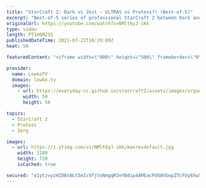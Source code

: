 ```yaml
---
title: "StarCraft 2: Dark vs Zest - ULTRAS vs Protoss?! (Best-of-5)"
excerpt: "Best-of-5 series of professional StarCraft 2 between Dark and Zest. In this match we see both players constantly trying to outsmart each other with a variety of tactics, strategies and unit compositions.  Dark vs Zest on Beckett Industries: https://youtu.be/mUG5ryGpiV8  Support my work on Patreon: http://www.patreon.com/lowkotv"
originalUrl: https://youtube.com/watch?v=NMlt6yJ-iKk
type: video
length: PT1H6M21S
publishedDateTime: 2021-07-22T10:28:09Z
heat: 50

featuredContent: "<iframe width=\"800\" height=\"500\" frameborder=\"0\" src=\"https://www.youtube.com/embed/NMlt6yJ-iKk\" allow=\"accelerometer; autoplay; encrypted-media; gyroscope; picture-in-picture\" allowfullscreen></iframe>"

provider:
  name: LowkoTV
  domain: lowko.tv
  images:
    - url: https://everyday-cc.github.io/starcraft2/assets/images/organizations/lowko.tv-50x50.jpg
      width: 50
      height: 50

topics:
  - StarCraft 2
  - Protoss
  - Zerg

images:
  - url: https://i.ytimg.com/vi/NMlt6yJ-iKk/maxresdefault.jpg
    width: 1280
    height: 720
    isCached: true

secured: "o1ytzvyzHZ8BsNLt5mIc9fjVxNmgqMJeYBdip4AMEacPUO8VGepZTcFUy8XwS7roYs5hB6ssUTBoaM0GzSwBUyLkSQh8ANsoQ+A98wwjFIE3SXkj13GxvrgQzLHEbkFwbu+82i39Mvsz+QxGwUDlQom4vjhFZh8/r1k5GSbRR9ebyvhFmga4jtvTJiWrANQBf0AnurePkOosA65wEMYuLzMCEqyAzVn7jFQuHgbZg+2kK285oRLKGliZPvFqJmaOwQzuYnm+TilyyFop1FZOJG8PtkZqN2qOEUJ92XeQXwRPq53RhE8SK/rEWXdK6Unl0q4T29FhOl0/UGC1RjF/wP/owMmnugRjjo7UHHe0H8Y4lshcO3m2yQzocLNGps0O/BeQcXC9lmzWDns8XCVhukHvgqaDv0ncdjKfnO5uZ6gnVMeVpZhkQ/HjprvDLasB;dfAefBLdfkFJzafsZNYYbw=="
---
```


